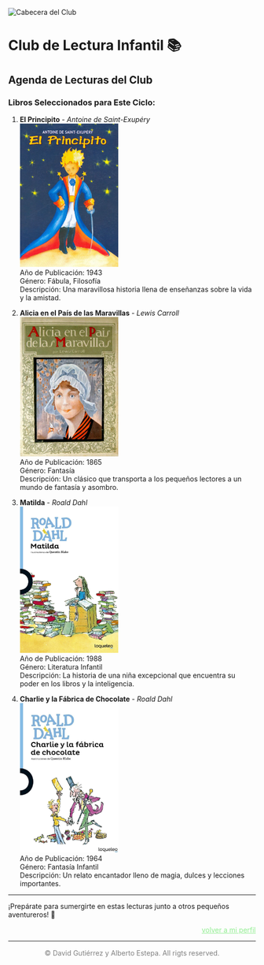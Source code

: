 ![Cabecera del Club](../../imagenes/8.Club_Infantil/Club_InfantilCabecera.png)

# Club de Lectura Infantil 📚

## Agenda de Lecturas del Club

### Libros Seleccionados para Este Ciclo:

1. **El Principito** - *Antoine de Saint-Exupéry*  
   <img src="../../imagenes/Portadas_Libros/Principito.jpg" alt="Portada de El Principito" width="200px">  
   Año de Publicación: 1943  
   Género: Fábula, Filosofía  
   Descripción: Una maravillosa historia llena de enseñanzas sobre la vida y la amistad.

2. **Alicia en el País de las Maravillas** - *Lewis Carroll*  
   <img src="../../imagenes/Portadas_Libros/Alicia.jpg" alt="Portada de Alicia en el País de las Maravillas" width="200px">  
   Año de Publicación: 1865  
   Género: Fantasía  
   Descripción: Un clásico que transporta a los pequeños lectores a un mundo de fantasía y asombro.

3. **Matilda** - *Roald Dahl*  
   <img src="../../imagenes/Portadas_Libros/Matilda.jpg" alt="Portada de Matilda" width="200px">  
   Año de Publicación: 1988  
   Género: Literatura Infantil  
   Descripción: La historia de una niña excepcional que encuentra su poder en los libros y la inteligencia.

4. **Charlie y la Fábrica de Chocolate** - *Roald Dahl*  
   <img src="../../imagenes/Portadas_Libros/Charlie.jpg" alt="Portada de Charlie y la Fábrica de Chocolate" width="200px">  
   Año de Publicación: 1964  
   Género: Fantasía Infantil  
   Descripción: Un relato encantador lleno de magia, dulces y lecciones importantes.

---

¡Prepárate para sumergirte en estas lecturas junto a otros pequeños aventureros! 🌟

<a href="../mi_perfil.md" style=" color: lightgreen ;display: block;text-align: right;">volver a mi perfil</a>

----
<p style="text-align: center;color:grey; margin-top: 3%"> 
&copy David Gutiérrez y Alberto Estepa. All rigts reserved.
</p>